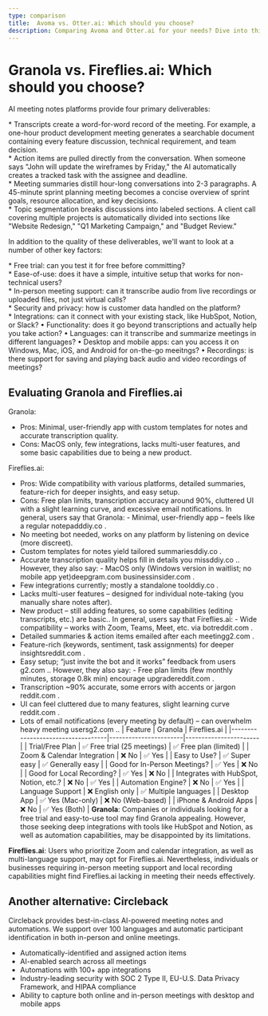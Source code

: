 ```yaml
---
type: comparison
title:  Avoma vs. Otter.ai: Which should you choose?
description: Comparing Avoma and Otter.ai for your needs? Dive into this article to evaluate both tools and discover an alternative, Circleback.
---
```


# Granola vs. Fireflies.ai: Which should you choose?
AI meeting notes platforms provide four primary deliverables:  
  
* Transcripts create a word-for-word record of the meeting. For example, a one-hour product development meeting generates a searchable document containing every feature discussion, technical requirement, and team decision.  
* Action items are pulled directly from the conversation. When someone says "John will update the wireframes by Friday," the AI automatically creates a tracked task with the assignee and deadline.  
* Meeting summaries distill hour-long conversations into 2-3 paragraphs. A 45-minute sprint planning meeting becomes a concise overview of sprint goals, resource allocation, and key decisions.  
* Topic segmentation breaks discussions into labeled sections. A client call covering multiple projects is automatically divided into sections like "Website Redesign," "Q1 Marketing Campaign," and "Budget Review."  
  
In addition to the quality of these deliverables, we'll want to look at a number of other key factors:  
  
* Free trial: can you test it for free before committing?  
* Ease-of-use: does it have a simple, intuitive setup that works for non-technical users?  
* In-person meeting support: can it transcribe audio from live recordings or uploaded files, not just virtual calls?  
* Security and privacy: how is customer data handled on the platform?  
* Integrations: can it connect with your existing stack, like HubSpot, Notion, or Slack?
• Functionality: does it go beyond transcriptions and actually help you take action?
• Languages: can it transcribe and summarize meetings in different languages?
• Desktop and mobile apps: can you access it on Windows, Mac, iOS, and Android for on-the-go meeitngs?
• Recordings: is there support for saving and playing back audio and video recordings of meetings?
## Evaluating Granola and Fireflies.ai
Granola:
- Pros: Minimal, user-friendly app with custom templates for notes and accurate transcription quality.
- Cons: MacOS only, few integrations, lacks multi-user features, and some basic capabilities due to being a new product.

Fireflies.ai:
- Pros: Wide compatibility with various platforms, detailed summaries, feature-rich for deeper insights, and easy setup.
- Cons: Free plan limits, transcription accuracy around 90%, cluttered UI with a slight learning curve, and excessive email notifications.
In general, users say that Granola: - Minimal, user-friendly app – feels like a regular notepad​ddiy.co
.
- No meeting bot needed, works on any platform by listening on device (more discreet).
- Custom templates for notes yield tailored summaries​ddiy.co
.
- Accurate transcription quality helps fill in details you miss​ddiy.co
.. However, they also say: - MacOS only (Windows version in waitlist; no mobile app yet)​deepgram.com
​businessinsider.com
.
- Few integrations currently; mostly a standalone tool​ddiy.co
.
- Lacks multi-user features – designed for individual note-taking (you manually share notes after).
- New product – still adding features, so some capabilities (editing transcripts, etc.) are basic..
In general, users say that Fireflies.ai: - Wide compatibility – works with Zoom, Teams, Meet, etc. via bot​reddit.com
.
- Detailed summaries & action items emailed after each meeting​g2.com
.
- Feature-rich (keywords, sentiment, task assignments) for deeper insights​reddit.com
.
- Easy setup; “just invite the bot and it works” feedback from users​g2.com
.. However, they also say: - Free plan limits (few monthly minutes, storage 0.8k min) encourage upgrade​reddit.com
.
- Transcription ~90% accurate, some errors with accents or jargon​reddit.com
.
- UI can feel cluttered due to many features, slight learning curve​reddit.com
.
- Lots of email notifications (every meeting by default) – can overwhelm heavy meeting users​g2.com
..
| Feature                           | Granola               | Fireflies.ai          |
|-----------------------------------|-----------------------|-----------------------|
| Trial/Free Plan                   | ✅ Free trial (25 meetings) | ✅ Free plan (limited) |
| Zoom & Calendar Integration       | ❌ No                  | ✅ Yes                 |
| Easy to Use?                      | ✅ Super easy         | ✅ Generally easy      |
| Good for In-Person Meetings?      | ✅ Yes                 | ❌ No                  |
| Good for Local Recording?         | ✅ Yes                 | ❌ No                  |
| Integrates with HubSpot, Notion, etc.? | ❌ No           | ✅ Yes                 |
| Automation Engine?                | ❌ No                  | ✅ Yes                 |
| Language Support                  | ❌ English only       | ✅ Multiple languages  |
| Desktop App                       | ✅ Yes (Mac-only)     | ❌ No (Web-based)      |
| iPhone & Android Apps             | ❌ No                  | ✅ Yes (Both)          |
**Granola**: Companies or individuals looking for a free trial and easy-to-use tool may find Granola appealing. However, those seeking deep integrations with tools like HubSpot and Notion, as well as automation capabilities, may be disappointed by its limitations.

**Fireflies.ai**: Users who prioritize Zoom and calendar integration, as well as multi-language support, may opt for Fireflies.ai. Nevertheless, individuals or businesses requiring in-person meeting support and local recording capabilities might find Fireflies.ai lacking in meeting their needs effectively.
## Another alternative: Circleback
Circleback provides best-in-class AI-powered meeting notes and automations. We support over 100 languages and automatic participant identification in both in-person and online meetings.  
  
* Automatically-identified and assigned action items  
* AI-enabled search across all meetings  
* Automations with 100+ app integrations  
* Industry-leading security with SOC 2 Type II, EU-U.S. Data Privacy Framework, and HIPAA compliance  
* Ability to capture both online and in-person meetings with desktop and mobile apps  